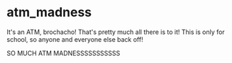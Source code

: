 atm_madness
===========

It's an ATM, brochacho! That's pretty much all there is to it! This is only for school, so anyone and everyone else back off!


SO MUCH ATM MADNESSSSSSSSSSS
